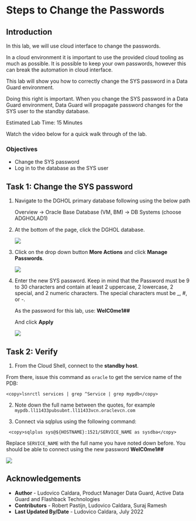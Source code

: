 # Steps to Change the Passwords

## Introduction

In this lab, we will use cloud interface to change the passwords.

In a cloud environment it is important to use the provided cloud tooling as much as possible. It is possible to keep your own passwords, however this can break the automation in cloud interface.

This lab will show you how to correctly change the SYS password in a Data Guard environment.

Doing this right is important. When you change the SYS password in a Data Guard environment, Data Guard will propagate password changes for the SYS user to the standby database.

Estimated Lab Time: 15 Minutes

Watch the video below for a quick walk through of the lab.

[](youtube:IXDzG0qkutY)

### Objectives
- Change the SYS password
- Log in to the database as the SYS user

## Task 1: Change the SYS password

1. Navigate to the DGHOL primary database following using the below path

    Overview -> Oracle Base Database (VM, BM) -> DB Systems (choose ADGHOLAD1)

2. At the bottom of the page, click the DGHOL database.

    ![](./images/sys-01.png)

3. Click on the drop down button **More Actions** and click **Manage Passwords**.

    ![](./images/sys-02.png)

4. Enter the new SYS password. Keep in mind that the Password must be 9 to 30 characters and contain at least 2 uppercase, 2 lowercase, 2 special, and 2 numeric characters. The special characters must be _, #, or -.

    As the password for this lab, use: **WelC0me1##**

    And click **Apply**

    ![](./images/sys-03.png)

## Task 2: Verify

1. From the Cloud Shell, connect to the **standby host**.

  From there, issue this command as `oracle` to get the service name of the PDB:
  ````
  <copy>lsnrctl services | grep ^Service | grep mypdb</copy>
  ````
2.  Note down the full name between the quotes, for example `mypdb.ll11433pubsubnt.ll11433vcn.oraclevcn.com`

3. Connect via sqlplus using the following command:
 ````
  <copy>sqlplus sys@${HOSTNAME}:1521/SERVICE_NAME as sysdba</copy>
 ````
 Replace `SERVICE_NAME` with the full name you have noted down before.
 You should be able to connect using the new password  **WelC0me1##**

![](./images/standby-password.png)


## Acknowledgements

- **Author** - Ludovico Caldara, Product Manager Data Guard, Active Data Guard and Flashback Technologies
- **Contributors** - Robert Pastijn, Ludovico Caldara, Suraj Ramesh
- **Last Updated By/Date** -  Ludovico Caldara, July 2022
